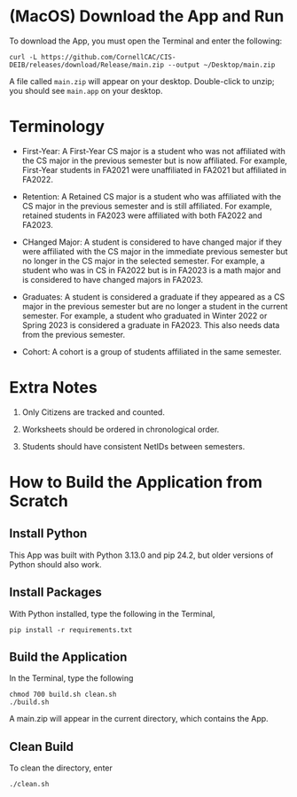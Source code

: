 # (MacOS) Download the App and Run
To download the App, you must open the Terminal and enter the following:
```
curl -L https://github.com/CornellCAC/CIS-DEIB/releases/download/Release/main.zip --output ~/Desktop/main.zip
```
A file called `main.zip` will appear on your desktop. Double-click to unzip; you should see `main.app` on your desktop.


# Terminology

* First-Year: A First-Year CS major is a student who was not affiliated with the CS major in the previous semester but is now affiliated. For example, First-Year students in FA2021 were unaffiliated in FA2021 but affiliated in FA2022.

* Retention: A Retained CS major is a student who was affiliated with the CS major in the previous semester and is still affiliated. For example, retained students in FA2023 were affiliated with both FA2022 and FA2023. 

* CHanged Major: A student is considered to have changed major if they were affiliated with the CS major in the immediate previous semester but no longer in the CS major in the selected semester. For example, a student who was in CS in FA2022 but is in FA2023 is a math major and is considered to have changed majors in FA2023. 

* Graduates: A student is considered a graduate if they appeared as a CS major in the previous semester but are no longer a student in the current semester. For example, a student who graduated in Winter 2022 or Spring 2023 is considered a graduate in  FA2023. This also needs data from the previous semester. 

* Cohort: A cohort is a group of students affiliated in the same semester. 


# Extra Notes
1. Only Citizens are tracked and counted. 

1. Worksheets should be ordered in chronological order. 

1. Students should have consistent NetIDs between semesters.


# How to Build the Application from Scratch

## Install Python
This App was built with Python 3.13.0 and pip 24.2, but older versions of Python should also work.

## Install Packages
With Python installed, type the following in the Terminal, 
```
pip install -r requirements.txt
```

## Build the Application
In the Terminal, type the following
```
chmod 700 build.sh clean.sh
./build.sh
```
A main.zip will appear in the current directory, which contains the App.

## Clean Build
To clean the directory, enter 
```
./clean.sh
```
